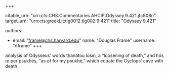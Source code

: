 +++


citable_urn: "urn:cts:CHS:Commentaries.AHCIP:Odyssey.9.421.jfc8X8n"
target_urn: "urn:cts:greekLit:tlg0012.tlg002:9.421"
title: "Odyssey 9.421"

authors:
- email: "frame@chs.harvard.edu"
  name: "Douglas Frame"
  username: "dframe"
+++

<p>analysis of Odysseus’ words thanátou lúsin, a “loosening of death,” and hṓs te per psukhēs, “as of for my psukhē,” which equate the Cyclops’ cave with death</p>